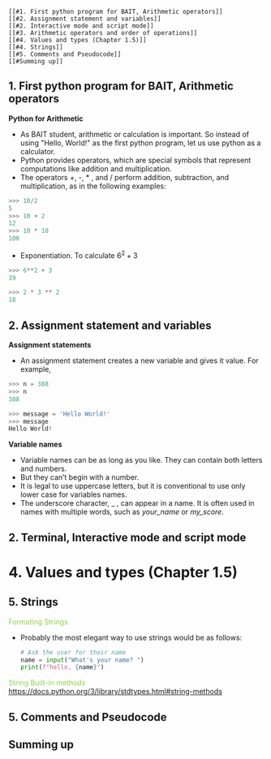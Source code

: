 	
	[[#1. First python program for BAIT, Arithmetic operators]]
	[[#2. Assignment statement and variables]]
	[[#2. Interactive mode and script mode]]
	[[#3. Arithmetic operators and order of operations]]
	[[#4. Values and types (Chapter 1.5)]]
	[[#4. Strings]]
	[[#5. Comments and Pseudocode]]
	[[#Summing up]]

## 1. First python program for BAIT, Arithmetic operators

**Python for Arithmetic**
- As BAIT student, arithmetic or calculation is important. So instead of using "Hello, World!" as the first python program, let us use python as a calculator.
- Python provides operators, which are special symbols that represent computations like addition and multiplication.
- The operators +, -, * , and /  perform addition, subtraction, and multiplication, as in the following examples:
```python
>>> 10/2
5
>>> 10 + 2
12
>>> 10 * 10
100
```
- Exponentiation. To calculate $6^2+3$
```python
>>> 6**2 + 3
39

>>> 2 * 3 ** 2
18
```



## 2. Assignment statement  and variables

**Assignment statements**
- An assignment statement creates a new variable and gives it value. For example,
```python
>>> n = 388
>>> n
388

>>> message = 'Hello World!'
>>> message
Hello World!
```

**Variable names**
- Variable names can be as long as you like. They can contain both letters and numbers.
- But they can’t begin with a number. 
- It is legal to use uppercase letters, but it is conventional to use only lower case for variables names.
- The underscore character, _ , can appear in a name. It is often used in names with multiple words, such as *your_name* or *my_score*.

## 2. Terminal, Interactive mode and script mode





# 4. Values and types (Chapter 1.5)



## 5. Strings



<font color="#92d050">Formating Strings</font>
- Probably the most elegant way to use strings would be as follows:
	```python
	# Ask the user for their name
	name = input("What's your name? ")
	print(f"hello, {name}")
	```

<font color="#92d050">String Built-in methods</font>
https://docs.python.org/3/library/stdtypes.html#string-methods

## 5. Comments and Pseudocode



## Summing up






